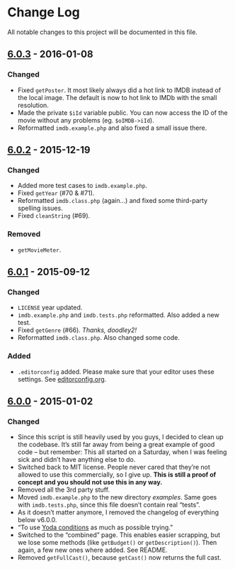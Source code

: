 # Change Log
All notable changes to this project will be documented in this file.

## [6.0.3] - 2016-01-08
### Changed
- Fixed `getPoster`. It most likely always did a hot link to IMDB instead of the local image. The default is now to hot link to IMDb with the small resolution.
- Made the private `$iId` variable public. You can now access the ID of the movie without any problems (eg. `$oIMDB->iId`).
- Reformatted `imdb.example.php` and also fixed a small issue there.

## [6.0.2] - 2015-12-19
### Changed
- Added more test cases to `imdb.example.php`.
- Fixed `getYear` (#70 & #71).
- Reformatted `imdb.class.php` (again…) and fixed some third-party spelling issues.
- Fixed `cleanString` (#69).

### Removed
- `getMovieMeter`.

## [6.0.1] - 2015-09-12
### Changed
- `LICENSE` year updated.
- `imdb.example.php` and `imdb.tests.php` reformatted. Also added a new test.
- Fixed `getGenre` (#66). *Thanks, doodley2!*
- Reformatted `imdb.class.php`. Also changed some code.

### Added
- `.editorconfig` added. Please make sure that your editor uses these settings. See [editorconfig.org](http://editorconfig.org/).

## [6.0.0] - 2015-01-02
### Changed
- Since this script is still heavily used by you guys, I decided to clean up the codebase. It’s still far away from being a great example of good code – but remember: This all started on a Saturday, when I was feeling sick and didn’t have anything else to do.
- Switched back to MIT license. People never cared that they’re not allowed to use this commercially, so I give up. **This is still a proof of concept and you should not use this in any way.**
- Removed all the 3rd party stuff.
- Moved `imdb.example.php` to the new directory *examples*. Same goes with `imdb.tests.php`, since this file doesn’t contain real “tests”.
- As it doesn’t matter anymore, I removed the changelog of everything below v6.0.0.
- “To use [Yoda conditions](http://en.wikipedia.org/wiki/Yoda_conditions) as much as possible trying.”
- Switched to the “combined” page. This enables easier scrapping, but we lose some methods (like `getBudget()` or `getDescription()`). Then again, a few new ones where added. See README.
- Removed `getFullCast()`, because `getCast()` now returns the full cast.

[Unreleased]: https://github.com/FabianBeiner/PHP-IMDB-Grabber/compare/v6.0.1...HEAD
[6.0.0]: https://github.com/FabianBeiner/PHP-IMDB-Grabber/compare/5.5.21...v6.0.0
[6.0.1]: https://github.com/FabianBeiner/PHP-IMDB-Grabber/compare/v6.0.0...v6.0.1
[6.0.2]: https://github.com/FabianBeiner/PHP-IMDB-Grabber/compare/v6.0.1...v6.0.2
[6.0.3]: https://github.com/FabianBeiner/PHP-IMDB-Grabber/compare/v6.0.2...v6.0.3
